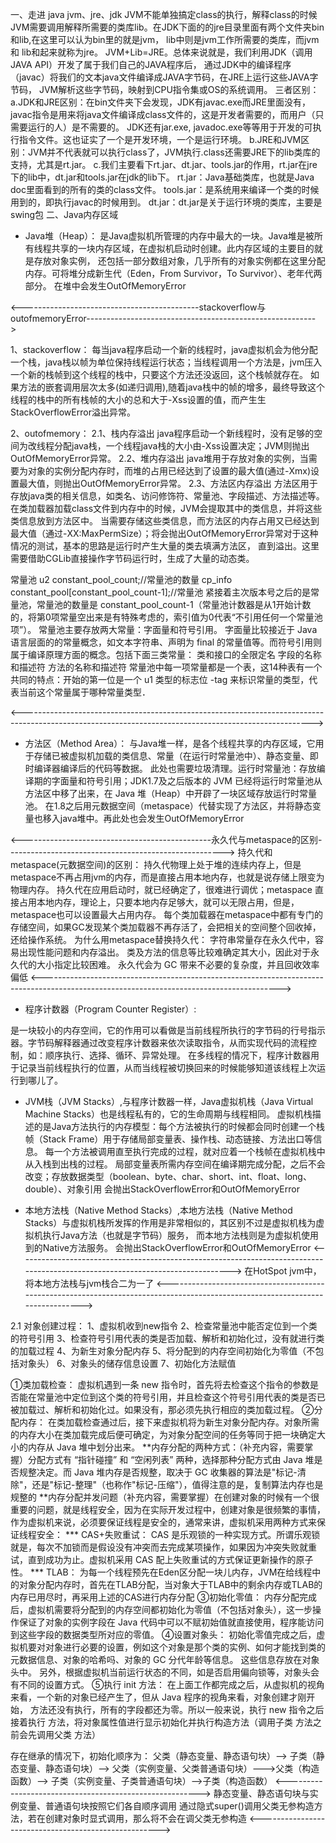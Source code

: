 
一、走进 java
jvm、jre、jdk
JVM不能单独搞定class的执行，解释class的时候JVM需要调用解释所需要的类库lib。在JDK下面的的jre目录里面有两个文件夹bin和lib,在这里可以认为bin里的就是jvm，
lib中则是jvm工作所需要的类库，而jvm和 lib和起来就称为jre。
JVM+Lib=JRE。总体来说就是，我们利用JDK（调用JAVA API）开发了属于我们自己的JAVA程序后，
通过JDK中的编译程序（javac）将我们的文本java文件编译成JAVA字节码，在JRE上运行这些JAVA字节码，
JVM解析这些字节码，映射到CPU指令集或OS的系统调用。
三者区别：
a.JDK和JRE区别：在bin文件夹下会发现，JDK有javac.exe而JRE里面没有，javac指令是用来将java文件编译成class文件的，这是开发者需要的，而用户（只需要运行的人）是不需要的。
JDK还有jar.exe, javadoc.exe等等用于开发的可执行指令文件。这也证实了一个是开发环境，一个是运行环境。
b.JRE和JVM区别：JVM并不代表就可以执行class了，JVM执行.class还需要JRE下的lib类库的支持，尤其是rt.jar。
c.我们主要看下rt.jar、dt.jar、tools.jar的作用，rt.jar在jre下的lib中，dt.jar和tools.jar在jdk的lib下。
rt.jar：Java基础类库，也就是Java doc里面看到的所有的类的class文件。
tools.jar：是系统用来编译一个类的时候用到的，即执行javac的时候用到。
dt.jar：dt.jar是关于运行环境的类库，主要是swing包
二、Java内存区域

* Java堆（Heap）：
是Java虚拟机所管理的内存中最大的一块。Java堆是被所有线程共享的一块内存区域，在虚拟机启动时创建。此内存区域的主要目的就是存放对象实例，
还包括一部分数组对象，几乎所有的对象实例都在这里分配内存。可将堆分成新生代（Eden，From Survivor，To Survivor）、老年代两部分。
在堆中会发生OutOfMemoryError


<--------------------------------------------stackoverflow与outofmemoryError--------------------------------------------------------->

1、stackoverflow：
每当java程序启动一个新的线程时，java虚拟机会为他分配一个栈，java栈以帧为单位保持线程运行状态；当线程调用一个方法是，jvm压入一个新的栈帧到这个线程的栈中，只要这个方法还没返回，这个栈帧就存在。
如果方法的嵌套调用层次太多(如递归调用),随着java栈中的帧的增多，最终导致这个线程的栈中的所有栈帧的大小的总和大于-Xss设置的值，而产生生StackOverflowError溢出异常。

2、outofmemory：
2.1、栈内存溢出
java程序启动一个新线程时，没有足够的空间为改线程分配java栈，一个线程java栈的大小由-Xss设置决定；JVM则抛出OutOfMemoryError异常。
2.2、堆内存溢出
java堆用于存放对象的实例，当需要为对象的实例分配内存时，而堆的占用已经达到了设置的最大值(通过-Xmx)设置最大值，则抛出OutOfMemoryError异常。
2.3、方法区内存溢出
方法区用于存放java类的相关信息，如类名、访问修饰符、常量池、字段描述、方法描述等。在类加载器加载class文件到内存中的时候，JVM会提取其中的类信息，并将这些类信息放到方法区中。
当需要存储这些类信息，而方法区的内存占用又已经达到最大值（通过-XX:MaxPermSize）；将会抛出OutOfMemoryError异常对于这种情况的测试，基本的思路是运行时产生大量的类去填满方法区，
直到溢出。这里需要借助CGLib直接操作字节码运行时，生成了大量的动态类。


常量池
u2             constant_pool_count;//常量池的数量
cp_info        constant_pool[constant_pool_count-1];//常量池
紧接着主次版本号之后的是常量池，常量池的数量是 constant_pool_count-1（常量池计数器是从1开始计数的，将第0项常量空出来是有特殊考虑的，索引值为0代表“不引用任何一个常量池项”）。
常量池主要存放两大常量：字面量和符号引用。
字面量比较接近于 Java 语言层面的的常量概念，如文本字符串、声明为 final 的常量值等。而符号引用则属于编译原理方面的概念。包括下面三类常量：
类和接口的全限定名
字段的名称和描述符
方法的名称和描述符
常量池中每一项常量都是一个表，这14种表有一个共同的特点：开始的第一位是一个 u1 类型的标志位 -tag 来标识常量的类型，代表当前这个常量属于哪种常量类型．

<------------------------------------------------------------------------------------------------------------------------------------------------------>


* 方法区（Method Area）：
与Java堆一样，是各个线程共享的内存区域，它用于存储已被虚拟机加载的类信息、常量（在运行时常量池中）、静态变量、即时编译器编译后的代码等数据。
此处也需要垃圾清理。运行时常量池：存放编译期的字面量和符号引用；JDK1.7及之后版本的 JVM 已经将运行时常量池从方法区中移了出来，在 Java 堆（Heap）中开辟了一块区域存放运行时常量池。
在1.8之后用元数据空间（metaspace）代替实现了方法区，并将静态变量也移入java堆中。再此处也会发生OutOfMemoryError


<-----------------------------------------------永久代与metaspace的区别------------------------------------------------------>
持久代和metaspace(元数据空间)的区别：
持久代物理上处于堆的连续内存上，但是metaspace不再占用jvm的内存，而是直接占用本地内存，也就是说存储上限变为物理内存。
持久代在应用启动时，就已经确定了，很难进行调优；metaspace 直接占用本地内存，理论上，只要本地内存足够大，就可以无限占用，但是，metaspace也可以设置最大占用内存。
每个类加载器在metaspace中都有专门的存储空间，如果GC发现某个类加载器不再存活了，会把相关的空间整个回收掉，还给操作系统。
为什么用metaspace替换持久代：
字符串常量存在永久代中，容易出现性能问题和内存溢出。
类及方法的信息等比较难确定其大小，因此对于永久代的大小指定比较困难。
永久代会为 GC 带来不必要的复杂度，并且回收效率偏低
<----------------------------------------------------------------------------------------------------------------------------------------->

* 程序计数器（Program Counter Register）:

是一块较小的内存空间，它的作用可以看做是当前线程所执行的字节码的行号指示器。字节码解释器通过改变程序计数器来依次读取指令，从而实现代码的流程控制，如：顺序执行、选择、循环、异常处理。
在多线程的情况下，程序计数器用于记录当前线程执行的位置，从而当线程被切换回来的时候能够知道该线程上次运行到哪儿了。

* JVM栈（JVM Stacks）,与程序计数器一样，Java虚拟机栈（Java Virtual Machine Stacks）也是线程私有的，它的生命周期与线程相同。
虚拟机栈描述的是Java方法执行的内存模型：每个方法被执行的时候都会同时创建一个栈帧（Stack Frame）用于存储局部变量表、操作栈、动态链接、方法出口等信息。
每一个方法被调用直至执行完成的过程，就对应着一个栈帧在虚拟机栈中从入栈到出栈的过程。
局部变量表所需内存空间在编译期完成分配，之后不会改变；存放数据类型（boolean、byte、char、short、int、float、long、double）、对象引用
会抛出StackOverflowError和OutOfMemoryError

* 本地方法栈（Native Method Stacks）,本地方法栈（Native Method Stacks）与虚拟机栈所发挥的作用是非常相似的，其区别不过是虚拟机栈为虚拟机执行Java方法（也就是字节码）服务，
而本地方法栈则是为虚拟机使用到的Native方法服务。
会抛出StackOverflowError和OutOfMemoryError
<------------------------------------------------------------------------------------------------------------------------------->
在HotSpot jvm中，将本地方法栈与jvm栈合二为一了
<------------------------------------------------------------------------------------------------------------------------------->

2.1 对象创建过程：
1、虚拟机收到new指令
2、检查常量池中能否定位到一个类的符号引用
3、检查符号引用代表的类是否加载、解析和初始化过，没有就进行类的加载过程
4、为新生对象分配内存
5、将分配到的内存空间初始化为零值（不包括对象头）
6、对象头的储存信息设置
7、<init>初始化方法赋值

①类加载检查： 虚拟机遇到一条 new 指令时，首先将去检查这个指令的参数是否能在常量池中定位到这个类的符号引用，并且检查这个符号引用代表的类是否已被加载过、解析和初始化过。如果没有，那必须先执行相应的类加载过程。
②分配内存： 在类加载检查通过后，接下来虚拟机将为新生对象分配内存。对象所需的内存大小在类加载完成后便可确定，为对象分配空间的任务等同于把一块确定大小的内存从 Java 堆中划分出来。
        **内存分配的两种方式：（补充内容，需要掌握）分配方式有 “指针碰撞” 和 “空闲列表” 两种，选择那种分配方式由 Java 堆是否规整决定。而 Java 堆内存是否规整，取决于 GC 收集器的算法是"标记-清除"，还是"标记-整理"（也称作"标记-压缩"），值得注意的是，复制算法内存也是规整的
        **内存分配并发问题（补充内容，需要掌握）在创建对象的时候有一个很重要的问题，就是线程安全，因为在实际开发过程中，创建对象是很频繁的事情，作为虚拟机来说，必须要保证线程是安全的，通常来讲，虚拟机采用两种方式来保证线程安全：
               *** CAS+失败重试： CAS 是乐观锁的一种实现方式。所谓乐观锁就是，每次不加锁而是假设没有冲突而去完成某项操作，如果因为冲突失败就重试，直到成功为止。虚拟机采用 CAS 配上失败重试的方式保证更新操作的原子性。
               *** TLAB： 为每一个线程预先在Eden区分配一块儿内存，JVM在给线程中的对象分配内存时，首先在TLAB分配，当对象大于TLAB中的剩余内存或TLAB的内存已用尽时，再采用上述的CAS进行内存分配
③初始化零值： 内存分配完成后，虚拟机需要将分配到的内存空间都初始化为零值（不包括对象头），这一步操作保证了对象的实例字段在 Java 代码中可以不赋初始值就直接使用，程序能访问到这些字段的数据类型所对应的零值。
④设置对象头： 初始化零值完成之后，虚拟机要对对象进行必要的设置，例如这个对象是那个类的实例、如何才能找到类的元数据信息、对象的哈希吗、对象的 GC 分代年龄等信息。 这些信息存放在对象头中。 另外，根据虚拟机当前运行状态的不同，如是否启用偏向锁等，对象头会有不同的设置方式。
⑤执行 init 方法： 在上面工作都完成之后，从虚拟机的视角来看，一个新的对象已经产生了，但从 Java 程序的视角来看，对象创建才刚开始，<init> 方法还没有执行，所有的字段都还为零。所以一般来说，执行 new 指令之后接着执行 <init> 方法，将对象属性值进行显示初始化并执行构造方法（调用子类<init> 方法之前会先调用父类<init> 方法）
 
存在继承的情况下，初始化顺序为：
父类（静态变量、静态语句块）——>
子类（静态变量、静态语句块）——>
父类（实例变量、父类普通语句块）———>父类（构造函数）——>
子类（实例变量、子类普通语句块）——>子类（构造函数）
<-------------------------------------------------------->
静态变量、静态语句块与实例变量、普通语句块按照它们各自顺序调用
通过隐式super()调用父类无参构造方法，若在创建对象时显式调用，那么将不会在调父类无参构造
<----------------------------------------------------->
